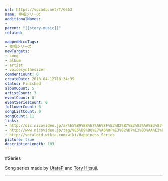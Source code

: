 ```yaml
---
url: https://vocadb.net/T/6663
name: 幸福シリーズ
additionalNames: 
- 
parent: "[[story-music]]"
related:

mappedNicoTags:
- 幸福シリーズ
newTargets:
- song
- album
- artist
- voicesynthesizer
commentCount: 0
createDate: 2018-04-12T18:34:39
status: Finished
albumCount: 5
artistCount: 3
eventCount: 0
eventSeriesCount: 0
followerCount: 6
songListCount: 0
songCount: 11
links: 
- http://dic.nicovideo.jp/a/%E5%B9%B8%E7%A6%8F%E3%82%B7%E3%83%AA%E3%83%BC%E3%82%BA
- http://www.nicovideo.jp/tag/%E5%B9%B8%E7%A6%8F%E3%82%B7%E3%83%AA%E3%83%BC%E3%82%BA
- http://vocaloid.wikia.com/wiki/Happiness_Series
picture: true
descriptionLength: 103
---
```


#Series

Song series made by [UtataP](https://vocadb.net/Ar/295) and [Tory Hitsuji](https://vocadb.net/Ar/3012).

---


